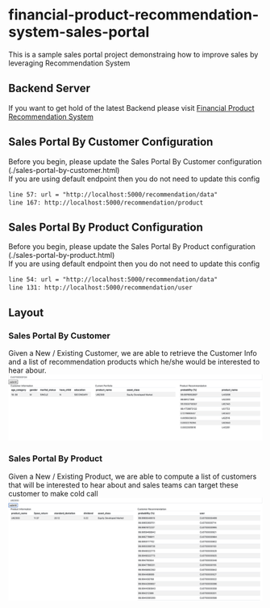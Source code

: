 # financial-product-recommendation-system-sales-portal

This is a sample sales portal project demonstraing how to improve sales by leveraging Recommendation System 

## Backend Server
If you want to get hold of the latest Backend please visit [Financial Product Recommendation System](https://github.com/OneDodge/financial-product-recommendation-system)

## Sales Portal By Customer Configuration
Before you begin, please update the Sales Portal By Customer configuration (./sales-portal-by-customer.html) <br/>
If you are using default endpoint then you do not need to update this config
```
line 57: url = "http://localhost:5000/recommendation/data"
line 167: http://localhost:5000/recommendation/product
```

## Sales Portal By Product Configuration
Before you begin, please update the Sales Portal By Product configuration (./sales-portal-by-product.html) <br/>
If you are using default endpoint then you do not need to update this config
```
line 54: url = "http://localhost:5000/recommendation/data"
line 131: http://localhost:5000/recommendation/user
```

## Layout
### Sales Portal By Customer
Given a New / Existing Customer, we are able to retrieve the Customer Info and a list of recommendation products which he/she would be interested to hear abour.
![Image of Sales Portal By Customer](api-doc/sales-portal-by-customer.png)

### Sales Portal By Product
Given a New / Existing Product, we are able to compute a list of customers that will be interested to hear about and sales teams can target these customer to make cold call
![Image of Sales Portal By Product](api-doc/sales-portal-by-product.png)
